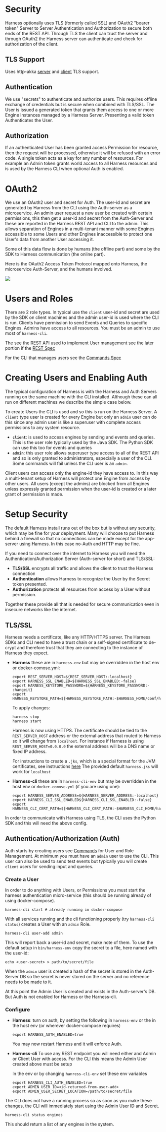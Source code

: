 # Security

Harness optionally uses TLS (formerly called SSL) and OAuth2 "bearer token" Server to Server Authentication and Authorization to secure both ends of the REST API. Through TLS the client can trust the server and through OAuth2 the Harness server can authenticate and check for authorization of the client.

## TLS Support

Uses http-akka [server](http://doc.akka.io/docs/akka-http/current/scala/http/server-side/server-https-support.html) and [client](http://doc.akka.io/docs/akka-http/current/scala/http/client-side/client-https-support.html) TLS support.

## Authentication

We use "secrets" to authenticate and authorize users. This requires offline exchange of credentials but is secure when combined with TLS/SSL. The User is issued a generated token that grants them access to one or more Engine Instances managed by a Harness Server. Presenting a valid token Authenticates the User.

## Authorization

If an authenticated User has been granted access Permission for resource, then the request will be processed, otherwise it will be refused with an error code. A single token acts as a key for any number of resources. For example an Admin token grants world access to all Harness resources and is used by the Harness CLI when optional Auth is enabled.

# OAuth2

We use an OAuth2 user and secret for Auth. The user-id and secret are generated by Harness from the CLI using the Auth-server as a microservice. An admin user request a new user be created with certain permissions, this then get a user-id and secret from the Auth-Server and these are reported in the Harness REST API and CLI to the admin. This allows separation of Engines in a multi-tenant manner with some Engines accessible to some Users and other Engines inaccessible to protect one User's data from another User accessing it.

Some of this data flow is done by humans (the offline part) and some by the SDK to Harness communication (the online part).  

Here is the OAuth2 Access Token Protocol mapped onto Harness, the microservice Auth-Server, and the humans involved. 

<!--![](https://docs.google.com/drawings/d/e/2PACX-1vSu_7RpWjYZhhxPfZIvzLfMoCL0traBHs_ATWsEQXeGpYZE6taMMqYFfO-ahcyOQ52Me5zLrTt_tJPM/pub?w=1741&h=2415) -->

![](/docs/images/auth.png) 

# Users and Roles

There are 2 role types. In typical use the `client` user-id and secret are used by the SDK on client machines and the admin user-id is used where the CLI is run. Clients have permission to send Events and Queries to specific Engines. Admins have access to all resources. You must be an admin to use most of  `harness-cli`.

The see the REST API used to implement User management see the later portion if the [REST Spec](rest_spec.md)

For the CLI that manages users see the [Commands Spec](commands.md)

# Creating Users and Enabling Auth

The typical configuration of Harness is with the Harness and Auth Servers running on the same machine with the CLI installed. Although these can all run on different machines we describe the simple case below.

To create Users the CLI is used and so this is run on the Harness Server. A `client` type user is created for every Engine but only an `admin` user can do this since any admin user is like a superuser with complete access permissions to any system resource.

 - **`client`**: is used to access engines by sending and events and queries. This is the user role typically used by the Java SDK. The Python SDK can use this too for events and queries
 - **`admin`**: this user role allows superuser type access to all of the REST API and so is only granted to administrators, especially a user of the CLI. Some commands will fail unless the CLI user is an `admin`.

Client users can access only the engine-id they have access to. In this way a multi-tenant setup of Harness will protect one Engine from access by other users. All users (except the admins) are blocked from all Engines unless expressly granted permission when the user-id is created or a later grant of permission is made.

# Setup Security

The default Harness install runs out of the box but is without any security, which may be fine for your deployment. Many will choose to put Harness behind a firewall so that no connections can be made except for the app-server using Harness. In this case no-Auth and HTTP may be fine.

If you need to connect over the internet to Harness you will need the Authentication/Authorization Server (Auth-server for short) and TLS/SSL:

 - **TLS/SSL** encrypts all traffic and allows the client to trust the Harness connection 
 - **Authentication** allows Harness to recognize the User by the Secret token presented. 
 - **Authorization** protects all resources from access by a User without permission.

Together these provide all that is needed for secure communication even in insecure networks like the internet.

## TLS/SSL

Harness needs a certificate, like any HTTP/HTTPS server. The Harness SDKs and CLI need to have a trust chain or a self-signed certificate to de-crypt and therefore trust that they are connecting to the instance of Harness they expect.

 - **Harness** these are in `harness-env` but may be overridden in the host env or docker-comose.yml:

    ```
    export REST_SERVER_HOST=${REST_SERVER_HOST:-localhost}
    export HARNESS_SSL_ENABLED=${HARNESS_SSL_ENABLED:-false}
    export HARNESS_KEYSTORE_PASSWORD=${HARNESS_KEYSTORE_PASSWORD:-changeit}
    export HARNESS_KEYSTORE_PATH=${HARNESS_KEYSTORE_PATH:-$HARNESS_HOME/conf/harness.jks}
    ```
    
    To apply changes:
    
    ```
    harness stop
    harness start
    ```
        
    Harness is now using HTTPS. The certificate should be tied to the `REST_SERVER_HOST` address or the external address that routed to Harness so it will change from `localhost`. For instance if Harness is using `REST_SERVER_HOST=0.0.0.0` the external address will be a DNS name or fixed IP address.
    
    For instructions to create a `.jks`, which is a special format for the JVM certificates, see instructions [here](https://www.wissel.net/blog/2018/03/letsencrypt-java-keystore.html) The provided default `harness.jks` will work for `localhost`

 - **Harness-cli** these are in `harness-cli-env` but may be overridden in the host env or `docker-comose.yml` (if you are using one):

    ```
    export HARNESS_SERVER_ADDRESS=${HARNESS_SERVER_ADDRESS:-localhost}
    export HARNESS_CLI_SSL_ENABLED${HARNESS_CLI_SSL_ENABLED:-false}
    export HARNESS_CLI_CERT_PATH=${HARNESS_CLI_CERT_PATH:-$HARNESS_CLI_HOME/harness.pem}
    ```

In order to communicate with Harness using TLS, the CLI uses the Python SDK and this will need the above config.

## Authentication/Authorization (Auth)

Auth starts by creating users see [Commands](commands.md) for User and Role Management. At minimum you must have an `admin` user to use the CLI. This user can also be used to send test events but typically you will create `client` users for sending input and queries.

### Create a User

In order to do anything with Users, or Permissions you must start the harness authentication micro-service (this should be running already of using docker-compose).

```
harness-cli start # already running in docker-compose
```

With all services running and the cli functioning properly (try `harness-cli status`) creates a User with an `admin` Role.
    
```
harness-cli user-add admin
```

This will report back a user-id and secret, make note of them. To use the default setup in `bin/harness-env` copy the secret to a file, here named with the user-id:

```
echo <user-secret> > path/to/secret/file
```

When the `admin` user is created a hash of the secret is stored in the Auth-Server DB so the secret is never stored on the server and no reference needs to be made to it. 

    
At this point the Admin User is created and exists in the Auth-server's DB. But Auth is not enabled for Harness or the Harness-cli. 

### Configure

 - **Harness**: turn on auth, by setting the following in `harness-env` or the in the host env (or wherever docker-compose requires)
 
    ```
    export HARNESS_AUTH_ENABLED=true
    ```
    
    You may now restart Harness and it will enforce Auth.
    
 - **Harness-cli** To use any REST endpoint you will need either and Admin or Client User with access. For the CLI this means the Admin User created above must be setup

    In the env or by changing `hanress-cli-env` set these env variables
    
    ```
    export HARNESS_CLI_AUTH_ENABLED=true
    export ADMIN_USER_ID=<id-returned-from-user-add>
    export ADMIN_USER_SECRET_LOCATION=/path/to/secret/file

    ```

The CLI does not have a running process so as soon as you make these changes, the CLI will immediately start using the Admin User ID and Secret.

```
harness-cli status engines
```
    
This should return a list of any engines in the system.    
